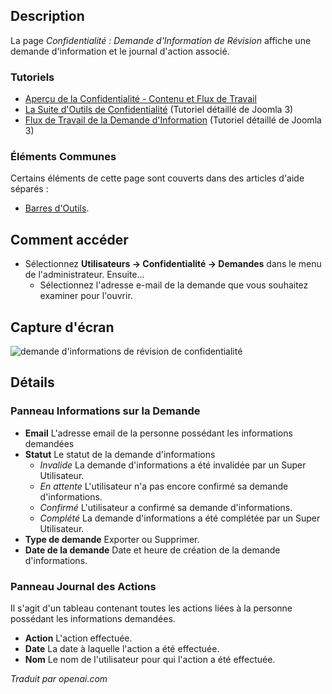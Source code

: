 <!-- Filename: Help4.x:Privacy:_Review_Information_Request  / Display title: Confidentialité : Demande de révision des informations -->

## Description

La page *Confidentialité : Demande d'Information de Révision* affiche une demande d'information et le journal d'action associé.

### Tutoriels

- [Aperçu de la Confidentialité - Contenu et Flux de Travail](https://docs.joomla.org/Help4.x:Components_Privacy_Outline/en)
- [La Suite d'Outils de Confidentialité](https://docs.joomla.org/J3.x:Privacy/en) 
  (Tutoriel détaillé de Joomla 3)
- [Flux de Travail de la Demande d'Information](https://docs.joomla.org/J3.x:Information_Request_Workflow_in_Privacy_Component/en)
  (Tutoriel détaillé de Joomla 3)

### Éléments Communes

Certains éléments de cette page sont couverts dans des articles d'aide séparés :

* [Barres d'Outils](jdocmanual?article=help/common-elements/toolbars).

## Comment accéder

- Sélectionnez **Utilisateurs → Confidentialité → Demandes** dans le menu de l'administrateur. Ensuite...
  - Sélectionnez l'adresse e-mail de la demande que vous souhaitez examiner pour l'ouvrir.

## Capture d'écran

![demande d'informations de révision de confidentialité](../../../fr/images/privacy/privacy-review-information-request.png)

## Détails

### Panneau Informations sur la Demande
- **Email** L'adresse email de la personne possédant les informations demandées
- **Statut** Le statut de la demande d'informations
    - *Invalide* La demande d'informations a été invalidée par un Super Utilisateur.
    - *En attente* L'utilisateur n'a pas encore confirmé sa demande d'informations.
    - *Confirmé* L'utilisateur a confirmé sa demande d'informations.
    - *Complété* La demande d'informations a été complétée par un Super Utilisateur.
- **Type de demande** Exporter ou Supprimer.
- **Date de la demande** Date et heure de création de la demande d'informations.

### Panneau Journal des Actions

Il s'agit d'un tableau contenant toutes les actions liées à la personne possédant
les informations demandées.

- **Action** L'action effectuée.
- **Date** La date à laquelle l'action a été effectuée.
- **Nom** Le nom de l'utilisateur pour qui l'action a été effectuée.

*Traduit par openai.com*

